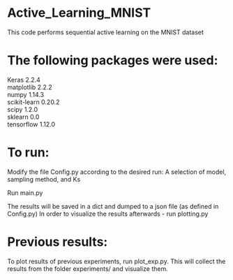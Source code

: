 # Active_Learning_MNIST

This code performs sequential active learning on the MNIST dataset

# The following packages were used:

Keras                         2.2.4                 
matplotlib                    2.2.2                 
numpy                         1.14.3                
scikit-learn                  0.20.2                
scipy                         1.2.0                 
sklearn                       0.0                   
tensorflow                    1.12.0   

# To run:
Modify the file Config.py according to the desired run:
A selection of model, sampling method, and Ks

Run main.py

The results will be saved in a dict and dumped to a json file (as defined in Config.py)
In order to visualize the results afterwards - run plotting.py

# Previous results:
To plot results of previous experiments, run plot_exp.py. This will collect the results from the folder experiments/ and visualize them.


             
